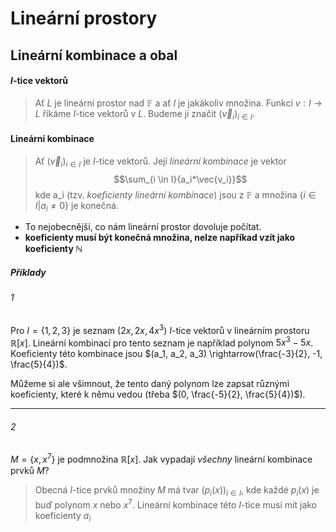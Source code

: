 # Lineární prostory

## Lineární kombinace a obal
#### $I$-tice vektorů
>Ať $L$ je lineární prostor nad $\mathbb{F}$ a ať $I$ je jakákoliv množina. Funkci $v : I \rightarrow L$ říkáme $I$-tice vektorů v $L$. Budeme ji značit $(\vec{v}_i)_{i\in I}$.

#### Lineární kombinace
>Ať $(\vec{v}_i)_{i\in I}$ je $I$-tice vektorů. Její *lineární kombinace* je vektor $$\sum_{i \in I}{a_i*\vec{v_i}}$$ kde a_i (tzv. *koeficienty lineární kombinace*) jsou z $\mathbb{F}$ a množina $\{i \in I | a_i \neq 0\}$ je konečná.

- To nejobecnější, co nám lineární prostor dovoluje počítat.
- **koeficienty musí být konečná množina, nelze napříkad vzít jako koeficienty $\mathbb{N}$**

##### Příklady
###### 1
Pro $I = \{1,2,3\}$ je seznam $(2x, 2x, 4x^3)$ $I$-tice vektorů v lineárním prostoru $\mathbb{R}[x]$. Lineární kombinací pro tento seznam je například polynom $5x^3 - 5x$. Koeficienty této kombinace jsou $(a_1, a_2, a_3) \rightarrow(\frac{-3}{2}, -1, \frac{5}{4})$.

Můžeme si ale všimnout, že tento daný polynom lze zapsat různými koeficienty, které k němu vedou (třeba $(0, \frac{-5}{2}, \frac{5}{4})$).

---

###### 2
$M = \{x,x^7\}$ je podmnožina $\mathbb{R}[x]$. Jak vypadají *všechny* lineární kombinace prvků $M$?
>Obecná $I$-tice prvků množiny $M$ má tvar $(p_i(x))_{i \in I}$, kde každé $p_i(x)$ je buď polynom $x$ nebo $x^7$. Lineární kombinace této $I$-tice musí mít jako koeficienty $a_i$